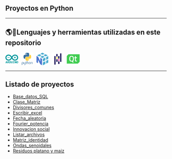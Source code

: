 <h2>Proyectos en Python</h2>

---

<div align="left">
    <h2>🌎🔨Lenguajes y herramientas utilizadas en este repositorio</h2>
    <div>
        <img src="https://github.com/devicons/devicon/blob/master/icons/arduino/arduino-original-wordmark.svg" title="Arduino" alt="Arduino" width="40" height="40" />&nbsp;
        <img src="https://github.com/devicons/devicon/blob/master/icons/python/python-original-wordmark.svg" title="Python" alt="Python" width="40" height="40" />&nbsp;
        <img src="https://github.com/devicons/devicon/blob/master/icons/numpy/numpy-original.svg" title="Numpy" alt="Numpy" width="40" height="40" />&nbsp;
        <img src="https://github.com/devicons/devicon/blob/master/icons/pandas/pandas-original.svg" title="Pandas" alt="Pandas" width="40" height="40" />&nbsp;
        <img src="https://github.com/devicons/devicon/blob/master/icons/qt/qt-original.svg" title="QT" alt="QT" width="40" height="40" />&nbsp;
    </div>
</div>

---

<h2>Listado de proyectos</h2>

<ul>
    <li><a href="https://github.com/santiagoramirez10/Proyectos_Python/tree/main/Base_datos_SQL">Base_datos_SQL</a></li>
    <li><a href="https://github.com/santiagoramirez10/Proyectos_Python/tree/main/Clase_Matriz">Clase_Matriz</a></li>
    <li><a href="https://github.com/santiagoramirez10/Proyectos_Python/tree/main/Divisores_comunes">Divisores_comunes</a></li>
    <li><a href="https://github.com/santiagoramirez10/Proyectos_Python/tree/main/Escribir_excel">Escribir_excel</a></li>
    <li><a href="https://github.com/santiagoramirez10/Proyectos_Python/tree/main/Fecha_aleatoria">Fecha_aleatoria</a></li>
    <li><a href="https://github.com/santiagoramirez10/Proyectos_Python/tree/main/Fourier_potencia">Fourier_potencia</a></li>
    <li><a href="https://github.com/santiagoramirez10/Proyectos_Python/tree/main/Innovacion social">Innovacion social</a></li>
    <li><a href="https://github.com/santiagoramirez10/Proyectos_Python/tree/main/Listar_archivos">Listar_archivos</a></li>
    <li><a href="https://github.com/santiagoramirez10/Proyectos_Python/tree/main/Matriz_identidad">Matriz_identidad</a></li>
    <li><a href="https://github.com/santiagoramirez10/Proyectos_Python/tree/main/Ondas_senoidales">Ondas_senoidales</a></li>
    <li><a href="https://github.com/santiagoramirez10/Proyectos_Python/tree/main/Residuos platano y maiz">Residuos platano y maiz</a></li>
</ul>